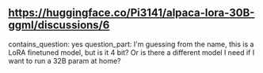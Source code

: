 ## https://huggingface.co/Pi3141/alpaca-lora-30B-ggml/discussions/6

contains_question: yes
question_part: I'm guessing from the name, this is a LoRA finetuned model, but is it 4 bit? Or is there a different model I need if I want to run a 32B param at home?